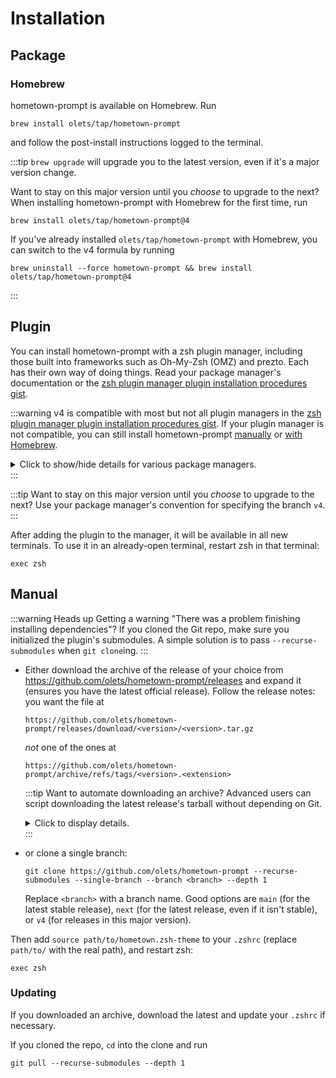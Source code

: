# Installation

## Package

### Homebrew

hometown-prompt is available on Homebrew. Run

```shell
brew install olets/tap/hometown-prompt
```

and follow the post-install instructions logged to the terminal.

:::tip
`brew upgrade` will upgrade you to the latest version, even if it's a major version change.

Want to stay on this major version until you _choose_ to upgrade to the next? When installing hometown-prompt with Homebrew for the first time, run

```shell
brew install olets/tap/hometown-prompt@4
```

If you've already installed `olets/tap/hometown-prompt` with Homebrew, you can switch to the v4 formula by running

```shell
brew uninstall --force hometown-prompt && brew install olets/tap/hometown-prompt@4
```

:::

## Plugin

You can install hometown-prompt with a zsh plugin manager, including those built into frameworks such as Oh-My-Zsh (OMZ) and prezto. Each has their own way of doing things. Read your package manager's documentation or the [zsh plugin manager plugin installation procedures gist](https://gist.github.com/olets/06009589d7887617e061481e22cf5a4a).

:::warning
v4 is compatible with most but not all plugin managers in the [zsh plugin manager plugin installation procedures gist](https://gist.github.com/olets/06009589d7887617e061481e22cf5a4a). If your plugin manager is not compatible, you can still install hometown-prompt [manually](#manual) or [with Homebrew](#homebrew).

<details><summary>Click to show/hide details for various package managers.</summary>

- **Antigen**: may be incompatible (if you have a working solution, please suggest an edit).

- **zgem**: consider upvoting the [open issue](https://github.com/qoomon/zgem/issues/2) and [open PR](https://github.com/qoomon/zgem/pull/3) which would unlock support.

- **zgen**: specify the `main` branch:

  ```shell
  zgen load olets/hometown-prompt . main
  ```

- **zit**: specify the `main` branch:

  ```shell
  zit-install "https://github.com/olets/hometown-prompt#main" ".hometown-prompt"
  ```

- **zplug** may be incompatible (if you have a working solution, please suggest an edit).

- **zr**: 🆕 compatible as of zr v1.2.0 (December 10, 2024).

  - If you haven't added hometown-prompt to your zr plugins yet, update zr first:

    ```shell
    cargo install zr
    ```

    and then update your `.zshrc`.

  - If you've already added hometown-prompt to your zr plugins in your `.zshrc` and a "problem installing dependencies" message was logged to your terminal: update zr, then delete zr's cached copy of hometown-prompt, and finally restart the shell to have zr install a fresh copy of hometown-prompt.

    ```shell
    cargo install zr
    rm -rf $ABBR_SOURCE_PATH
    exec zsh
    ```

- **zsh4humans**: refer to the [zsh4humans integration](/integrations.md#zsh4humans).

</details>
:::

:::tip
Want to stay on this major version until you _choose_ to upgrade to the next? Use your package manager's convention for specifying the branch `v4`.
:::

After adding the plugin to the manager, it will be available in all new terminals. To use it in an already-open terminal, restart zsh in that terminal:

```shell
exec zsh
```

## Manual

:::warning Heads up
Getting a warning "There was a problem finishing installing dependencies"? If you cloned the Git repo, make sure you initialized the plugin's submodules. A simple solution is to pass `--recurse-submodules` when `git clone`ing.
:::

- Either download the archive of the release of your choice from <https://github.com/olets/hometown-prompt/releases> and expand it (ensures you have the latest official release). Follow the release notes: you want the file at

  ```
  https://github.com/olets/hometown-prompt/releases/download/<version>/<version>.tar.gz
  ```

  _not_ one of the ones at

  ```
  https://github.com/olets/hometown-prompt/archive/refs/tags/<version>.<extension>
  ```

  :::tip Want to automate downloading an archive?
  Advanced users can script downloading the latest release's tarball without depending on Git.

  <details>
  <summary>Click to display details.</summary>

  One way is to use the GitHub REST API to find the latest release's associated tag, and then download the associated release's same-named asset. Learn more in GitHub's ["Get the latest release" REST API docs](https://docs.github.com/en/rest/releases/releases?apiVersion=2022-11-28#get-the-latest-release).

  ```json
  // JSON response

  {
    // ...
    "tag_name": // …
    // ...
  }
  ```

  The URL pattern for the correct tarball to download is:

  ```
  https://github.com/olets/hometown-prompt/releases/download/<latest release's tag name>/<latest release's tag name>.tar.gz
  ```

  </details>
  :::

- or clone a single branch:

  ```shell
  git clone https://github.com/olets/hometown-prompt --recurse-submodules --single-branch --branch <branch> --depth 1
  ```

  Replace `<branch>` with a branch name. Good options are `main` (for the latest stable release), `next` (for the latest release, even if it isn't stable), or `v4` (for releases in this major version).

Then add `source path/to/hometown.zsh-theme` to your `.zshrc` (replace `path/to/` with the real path), and restart zsh:

```shell
exec zsh
```

### Updating

If you downloaded an archive, download the latest and update your `.zshrc` if necessary.

If you cloned the repo, `cd` into the clone and run

```shell
git pull --recurse-submodules --depth 1
```

